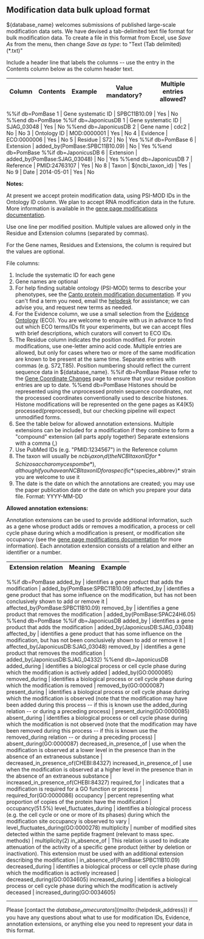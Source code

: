 ## Modification data bulk upload format

${database_name} welcomes submissions of published large-scale modification
data sets. We have devised a tab-delimited text file format for bulk
modification data.  To create a file in this format from Excel, use
*Save As* from the menu, then change *Save as type*: to "Text (Tab delimited) (*.txt)"

Include a header line that labels the columns -- use the entry in the
Contents column below as the column header text.

Column | Contents | Example | Value mandatory? | Multiple entries allowed?
-------|----------|---------|------------|--------------------------
%%if db=PomBase
1 | Gene systematic ID | SPBC11B10.09 | Yes | No
%%end db=PomBase
%%if db=JaponicusDB
1 | Gene systematic ID | SJAG_03048 | Yes | No
%%end db=JaponicusDB
2 | Gene name | cdc2 | No | No
3 | Ontology ID | MOD:0000001 | Yes | No
4 | Evidence | ECO:0000006 | Yes | No
5 | Residue | S72 | No | Yes
%%if db=PomBase
6 | Extension | added_by(PomBase:SPBC11B10.09) | No | Yes
%%end db=PomBase
%%if db=JaponicusDB
6 | Extension | added_by(PomBase:SJAG_03048) | No | Yes
%%end db=JaponicusDB
7 | Reference | PMID:24763107 | Yes | No
8 | Taxon | ${ncbi_taxon_id} | Yes | No
9 | Date | 2014-05-01 | Yes | No

**Notes:**

At present we accept protein modification data, using PSI-MOD IDs in
the Ontology ID column. We plan to accept RNA modification data in the
future. More information is available in the 
[gene page modifications documentation](documentation/gene-page-modifications).

Use one line per modified position.  Multiple values are allowed only
in the Residue and Extension columns (separated by commas).

For the Gene names, Residues and Extensions, the column is required
but the values are optional.

File columns:

1.  Include the systematic ID for each gene
2.  Gene names are optional
3.  For help finding suitable ontology (PSI-MOD) terms to describe
    your phenotypes, see the
    [Canto protein modification documentation](https://curation.pombase.org/pombe/docs/modification_annotation).
    If you can't find a term you need, email the
    [helpdesk](mailto:${helpdesk_address}) for assistance; we can
    advise you, and request new terms as needed.
4.  For the Evidence column, we use a small selection from the
    [Evidence Ontology](http://www.evidenceontology.org/) (ECO). You
    are welcome to enquire with us in advance to find out which ECO
    terms/IDs fit your experiments, but we can accept files with brief
    descriptions, which curators will convert to ECO IDs.
5.  The Residue column indicates the position modified. For protein
    modifications, use one-letter amino acid code. Multiple entries
    are allowed, but only for cases where two or more of the same
    modification are known to be present at the same time. Separate
    entries with commas (e.g. S72,T85). Position numbering should
    reflect the current sequence data in ${database_name}.
%%if db=PomBase
    Please refer to the
    [Gene Coordinate Changes](status/gene-coordinate-changes-protein-coding)
    page to ensure that your residue position entries are up to date.
%%end db=PomBase
    Histones
    should be represented using the unprocessed protein sequence
    coordinates, not the processed coordinates conventionally used to
    describe histones. Histone modifications will be represented on
    the gene pages as K4(K5) processed(preprocessed), but our checking
    pipeline will expect unmodified forms.
6.  See the table below for allowed annotation extensions. Multiple
    extensions can be included for a modification if they combine to
    form a "compound" extension (all parts apply together) Separate
    extensions with a comma (,)
7.  Use PubMed IDs (e.g. "PMID:1234567") in the Reference column
8.  The taxon will usually be ${ncbi_taxon_id} (the NCBI taxon ID for
    *Schizosaccharomyces pombe*), although if you have an NCBI taxon ID
    for a specific *${species_abbrev}* strain you are welcome to use it
9.  The date is the date on which the annotations are created; you may
    use the paper publication date or the date on which you prepare
    your data file. Format: YYYY-MM-DD


**Allowed annotation extensions:**

Annotation extensions can be used to provide additional information,
such as a gene whose product adds or removes a modification, a process
or cell cycle phase during which a modification is present, or
modification site occupancy (see the [gene page modifications documentation](documentation/gene-page-modifications) for more
information). Each annotation extension consists of a relation and
either an identifier or a number.

Extension relation | Meaning | Example
-------------------|---------|--------
%%if db=PomBase
added_by | identifies a gene product that adds the modification | added_by(PomBase:SPBC11B10.09)
affected_by | identifies a gene product that has some influence on the modification, but has not been conclusively shown to add or remove it | affected_by(PomBase:SPBC11B10.09)
removed_by | identifies a gene product that removes the modification | added_by(PomBase:SPAC24H6.05)
%%end db=PomBase
%%if db=JaponicusDB
added_by | identifies a gene product that adds the modification | added_by(JaponicusDB:SJAG_03048)
affected_by | identifies a gene product that has some influence on the modification, but has not been conclusively shown to add or remove it | affected_by(JaponicusDB:SJAG_03048)
removed_by | identifies a gene product that removes the modification | added_by(JaponicusDB:SJAG_04332)
%%end db=JaponicusDB
added_during | identifies a biological process or cell cycle phase during which the modification is actively added | added_by(GO:0000085)
removed_during | identifies a biological process or cell cycle phase during which the modification is removed | removed_by(GO:0000087)
present_during | identifies a biological process or cell cycle phase during which the modification is observed (note that the modification may have been added during this process -- if this is known use the added_during relation -- or during a preceding process) | present_during(GO:0000085)
absent_during | identifies a biological process or cell cycle phase during which the modification is not observed (note that the modification may have been removed during this process -- if this is known use the removed_during relation -- or during a preceding process) | absent_during(GO:0000087)
decreased_in_presence_of | use when the modification is observed at a lower level in the presence than in the absence of an extraneous substance | decreased_in_presence_of(CHEBI:84327)
increased_in_presence_of | use when the modification is observed at a higher level in the presence than in the absence of an extraneous substance | increased_in_presence_of(CHEBI:84327)
required_for | indicates that a modification is required for a GO function or process | required_for(GO:0000086)
occupancy | percent representing what proportion of copies of the protein have the modification | occupancy(51.5%)
level_fluctuates_during | identifies a biological process (e.g. the cell cycle or one or more of its phases) during which the modification site occupancy is observed to vary | level_fluctuates_during(GO:0000278)
multiplicity | number of modified sites detected within the same peptide fragment (relevant to mass spec. methods) | multiplicity(2)
in_absence_of | This relation is used to indicate attenuation of the activity of a specific gene product (either by deletion or inactivation). This extension must be used with an additional extension describing the modification | in_absence_of(PomBase:SPBC11B10.09)
decreased_during | identifies a biological process or cell cycle phase during which the modification is actively increased | decreased_during(GO:0034605)
increased_during | identifies a biological process or cell cycle phase during which the modification is actively deceased | increased_during(GO:0034605)

----------------------------

Please [contact the ${database_name} curators](mailto:${helpdesk_address}) if
you have any questions about what to use for modification IDs,
Evidence, annotation extensions, or anything else you need to
represent your data in this format.
